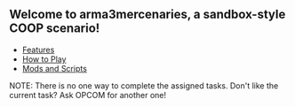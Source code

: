 ## Welcome to arma3mercenaries, a sandbox-style COOP scenario! 

* [Features](Features.md)
* [How to Play](The-Concept,-How-to-Play-and-Suggestions!.md)
* [Mods and Scripts](Mods-and-Scripts.md)

NOTE: There is no one way to complete the assigned tasks. Don't like the current task? Ask OPCOM for another one!
